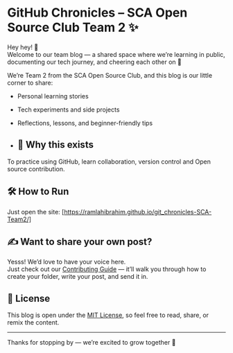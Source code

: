 # GitHub Chronicles – SCA Open Source Club Team 2 ✨

Hey hey! 👋  
Welcome to our team blog — a shared space where we’re learning in public, documenting our tech journey, and cheering each other on 🚀

We’re Team 2 from the SCA Open Source Club, and this blog is our little corner to share:

- Personal learning stories
- Tech experiments and side projects
- Reflections, lessons, and beginner-friendly tips
  
- ## 🌟 Why this exists
To practice using GitHub, learn collaboration, version control and Open source contribution.

## 🛠 How to Run
Just open the site: [https://ramlahibrahim.github.io/git_chronicles-SCA-Team2/]


## ✍️ Want to share your own post?

Yesss! We’d love to have your voice here.  
Just check out our [Contributing Guide](CONTRIBUTING.md) — it’ll walk you through how to create your folder, write your post, and send it in.

## 📜 License

This blog is open under the [MIT License](LICENSE), so feel free to read, share, or remix the content.

---

Thanks for stopping by — we’re excited to grow together 🌱
